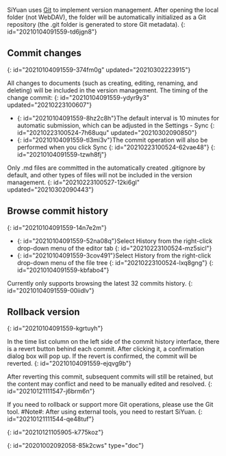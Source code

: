 SiYuan uses [Git](https://git-scm.com/) to implement version management. After opening the local folder (not WebDAV), the folder will be automatically initialized as a Git repository (the .git folder is generated to store Git metadata).
{: id="20210104091559-td6jgn8"}

## Commit changes
{: id="20210104091559-374fm0g" updated="20210302223915"}

All changes to documents (such as creating, editing, renaming, and deleting) will be included in the version management. The timing of the change commit:
{: id="20210104091559-ydyr9y3" updated="20210223100607"}

* {: id="20210104091559-8hz2c8h"}The default interval is 10 minutes for automatic submission, which can be adjusted in the Settings - Sync
  {: id="20210223100524-7h68uqu" updated="20210302090850"}
* {: id="20210104091559-tl3mi3v"}The commit operation will also be performed when you click Sync
  {: id="20210223100524-62vae48"}
{: id="20210104091559-tzwh8fj"}

Only .md files are committed in the automatically created .gitignore by default, and other types of files will not be included in the version management.
{: id="20210223100527-12ki6gl" updated="20210302090443"}

## Browse commit history
{: id="20210104091559-14n7e2m"}

* {: id="20210104091559-52na08q"}Select History from the right-click drop-down menu of the editor tab
  {: id="20210223100524-mz5sicl"}
* {: id="20210104091559-3cov491"}Select History from the right-click drop-down menu of the file tree
  {: id="20210223100524-lxq8gng"}
{: id="20210104091559-kbfabo4"}

Currently only supports browsing the latest 32 commits history.
{: id="20210104091559-00iidlv"}

## Rollback version
{: id="20210104091559-kgrtuyh"}

In the time list column on the left side of the commit history interface, there is a revert button behind each commit. After clicking it, a confirmation dialog box will pop up. If the revert is confirmed, the commit will be reverted.
{: id="20210104091559-ejqvg9b"}

After reverting this commit, subsequent commits will still be retained, but the content may conflict and need to be manually edited and resolved.
{: id="20210121111547-j6brm6n"}

If you need to rollback or support more Git operations, please use the Git tool. #Note#: After using external tools, you need to restart SiYuan.
{: id="20210121111544-qe48tuf"}

{: id="20210121105905-k775koz"}


{: id="20201002092058-85k2cws" type="doc"}

